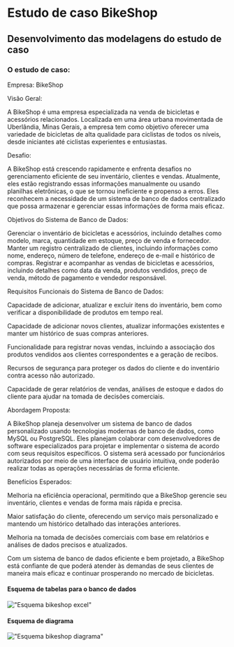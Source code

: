 # Estudo de caso BikeShop

## Desenvolvimento das modelagens do estudo de caso

### O estudo de caso:

Empresa: BikeShop

Visão Geral:

A BikeShop é uma empresa especializada na venda de bicicletas e acessórios relacionados.
Localizada em uma área urbana movimentada de Uberlândia, Minas Gerais, a empresa tem
como objetivo oferecer uma variedade de bicicletas de alta qualidade para ciclistas de todos os
níveis, desde iniciantes até ciclistas experientes e entusiastas.

Desafio:

A BikeShop está crescendo rapidamente e enfrenta desafios no gerenciamento eficiente de seu
inventário, clientes e vendas. Atualmente, eles estão registrando essas informações
manualmente ou usando planilhas eletrônicas, o que se tornou ineficiente e propenso a erros.
Eles reconhecem a necessidade de um sistema de banco de dados centralizado que possa
armazenar e gerenciar essas informações de forma mais eficaz.

Objetivos do Sistema de Banco de Dados:

Gerenciar o inventário de bicicletas e acessórios, incluindo detalhes como modelo, marca,
quantidade em estoque, preço de venda e fornecedor.
Manter um registro centralizado de clientes, incluindo informações como nome, endereço,
número de telefone, endereço de e-mail e histórico de compras.
Registrar e acompanhar as vendas de bicicletas e acessórios, incluindo detalhes como data da
venda, produtos vendidos, preço de venda, método de pagamento e vendedor responsável.


Requisitos Funcionais do Sistema de Banco de Dados:

Capacidade de adicionar, atualizar e excluir itens do inventário, bem como verificar a
disponibilidade de produtos em tempo real.

Capacidade de adicionar novos clientes, atualizar informações existentes e manter um histórico
de suas compras anteriores.

Funcionalidade para registrar novas vendas, incluindo a associação dos produtos vendidos aos
clientes correspondentes e a geração de recibos.

Recursos de segurança para proteger os dados do cliente e do inventário contra acesso não
autorizado.

Capacidade de gerar relatórios de vendas, análises de estoque e dados do cliente para ajudar
na tomada de decisões comerciais.

Abordagem Proposta:

A BikeShop planeja desenvolver um sistema de banco de dados personalizado usando
tecnologias modernas de banco de dados, como MySQL ou PostgreSQL. Eles planejam
colaborar com desenvolvedores de software especializados para projetar e implementar o
sistema de acordo com seus requisitos específicos. O sistema será acessado por funcionários
autorizados por meio de uma interface de usuário intuitiva, onde poderão realizar todas as
operações necessárias de forma eficiente.

Benefícios Esperados:

Melhoria na eficiência operacional, permitindo que a BikeShop gerencie seu inventário, clientes
e vendas de forma mais rápida e precisa.

Maior satisfação do cliente, oferecendo um serviço mais personalizado e mantendo um
histórico detalhado das interações anteriores.

Melhoria na tomada de decisões comerciais com base em relatórios e análises de dados
precisos e atualizados.

Com um sistema de banco de dados eficiente e bem projetado, a BikeShop está confiante de
que poderá atender às demandas de seus clientes de maneira mais eficaz e continuar
prosperando no mercado de bicicletas.

#### Esquema de tabelas para o banco de dados

!["Esquema bikeshop excel"](esquemasBikeShop.PNG)

#### Esquema de diagrama

!["Esquema bikeshop diagrama"](diagramaBikeShop.png)
